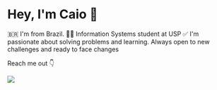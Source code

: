 # Hey, I'm Caio 👋
:brazil: I'm from Brazil.
👨‍💻 Information Systems student at USP
✅ I'm passionate about solving problems and learning. Always open to new challenges and ready to face changes

Reach me out 👇

<img src="https://img.shields.io/badge/linkedin-%230077B5.svg?&style=for-the-badge&logo=linkedin&logoColor=white&link=www.linkedin.com/in/caio-nakazawa-476b94169" />

